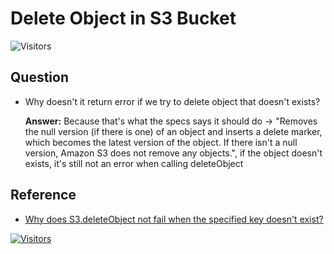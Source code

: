 # Delete Object in S3 Bucket

![Visitors](https://api.visitorbadge.io/api/visitors?path=aasisodiya.go.golang-aws-operations.aws-s3.delete-object&labelColor=%23ffa500&countColor=%23263759&labelStyle=upper)

## Question

- Why doesn't it return error if we try to delete object that doesn't exists?

  **Answer:** Because that's what the specs says it should do -> "Removes the null version (if there is one) of an object and inserts a delete marker, which becomes the latest version of the object. If there isn't a null version, Amazon S3 does not remove any objects.", if the object doesn't exists, it's still not an error when calling deleteObject

## Reference

- [Why does S3.deleteObject not fail when the specified key doesn't exist?
  ](https://stackoverflow.com/questions/30697746/why-does-s3-deleteobject-not-fail-when-the-specified-key-doesnt-exist)

[![Visitors](https://api.visitorbadge.io/api/visitors?path=aasisodiya.go&label=aasisodiya/go&labelColor=%23ffa500&countColor=%23263759&labelStyle=upper)](https://visitorbadge.io/status?path=aasisodiya.go)
